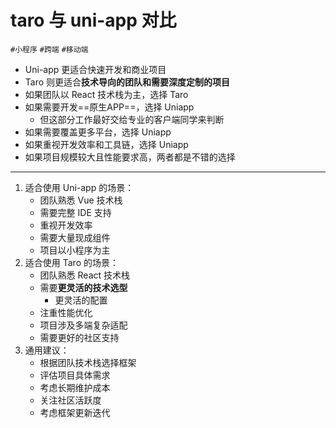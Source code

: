 
# taro 与 uni-app 对比

`#小程序` `#跨端` `#移动端` 



- Uni-app 更适合快速开发和商业项目
- Taro 则更适合**技术导向的团队和需要深度定制的项目**
- 如果团队以 React 技术栈为主，选择 Taro
- 如果需要开发==原生APP==，选择 Uniapp
	- 但这部分工作最好交给专业的客户端同学来判断
- 如果需要覆盖更多平台，选择 Uniapp
- 如果重视开发效率和工具链，选择 Uniapp
- 如果项目规模较大且性能要求高，两者都是不错的选择

---



1. 适合使用 Uni-app 的场景：
	- 团队熟悉 Vue 技术栈
	- 需要完整 IDE 支持
	- 重视开发效率
	- 需要大量现成组件
	- 项目以小程序为主
2. 适合使用 Taro 的场景：
	- 团队熟悉 React 技术栈
	- 需要**更灵活的技术选型**
		- 更灵活的配置
	- 注重性能优化
	- 项目涉及多端复杂适配
	- 需要更好的社区支持
3. 通用建议：
	- 根据团队技术栈选择框架
	- 评估项目具体需求
	- 考虑长期维护成本
	- 关注社区活跃度
	- 考虑框架更新迭代